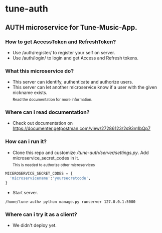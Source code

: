 # tune-auth
## AUTH microservice for Tune-Music-App.
### How to get AccessToken and RefreshToken?
* Use /auth/register/ to register your self on server.
* Use /auth/login/ to login and get Access and Refresh tokens.
### What this microservice do?
* This server can identify, authenticate and authorize users.
* This server can let another microservice know if a user with the given nickname exists.<br>
<sub>Read the documentation for more information.</sub>
### Where can i read documentation?
* Check out documentation on https://documenter.getpostman.com/view/27286123/2s93m1bQp7
### How can i run it?
* Clone this repo and customize */tune-auth/server/settings.py*. Add microservice_secret_codes in it.<br>
<sub>This is needed to authorize other microservices</sub>
```python
MICEROSERVICE_SECRET_CODES = {
  'microservicename':'yoursecretcode',
}
```
* Start server.
```ShellSession
/home/tune-auth> python manage.py runserver 127.0.0.1:5000
```
### Where can i try it as a client?
* We didn't deploy yet.
